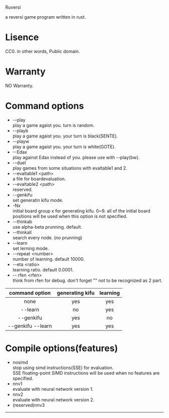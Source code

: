 Ruversi  

a reversi game program written in rust.  

# Lisence  
CC0. in other words, Public domain.

# Warranty  
NO Warranty.  

# Command options  
* --play  
  play a game agaist you. turn is random.  
* --playb  
  play a game agaist you. your turn is black(SENTE).  
* --playw  
  play a game agaist you. your turn is white(GOTE).  
* --Edax  
  play against Edax instead of you. please use with --play(bw).  
* --duel  
  play games from some situations with evaltable1 and 2.  
* --evaltable1 \<path>  
  a file for boardevaluation.
* --evaltable2 \<path>  
  reserved.
* --genkifu  
  set generatin kifu mode.
* -Nx  
  initial board group x for generating kifu. 0~9. all of the initial board positions will be used when this option is not specified.
* --thinkab  
  use alpha-beta prunning. default.
* --thinkall  
  search every node. (no prunning)
* --learn  
  set lerning mode.
* --repeat \<number>  
  number of learning. default 10000.
* --eta \<ratio>  
  learning ratio. default 0.0001.
* -- rfen \<rfen>  
  think from rfen for debug. don't forget "" not to be recognized as 2 part.  

| command option | generating kifu | learning |
|:--------------:|:---------------:|:--------:|
| none           |             yes |      yes |
| --learn        |              no |      yes |
| --genkifu      |             yes |       no |
| --genkifu --learn |          yes |      yes |

# Compile options(features)  
* nosimd  
  stop using simd instructions(SSE) for evaluation.  
  SSE floating-point SIMD instructions will be used when no features are specified.  
* nnv1  
  evaluate with neural network version 1.  
* nnv2  
  evaluate with neural network version 2.  
* (reserved)nnv3  

---
